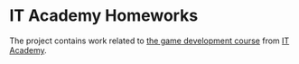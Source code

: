 # IT Academy Homeworks

The project contains work related to [the game development course](https://www.it-academy.by/course/c-game-developer/game-developer/ "Course")  from [IT Academy](https://www.it-academy.by/ "IT Academy").


